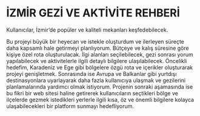 # İZMİR GEZİ VE AKTİVİTE REHBERİ
Kullanıcılar, İzmir’de popüler ve kaliteli mekanları keşfedebilecek. 

Bu projeyi büyük bir heyecan ve istekle oluşturdum ve ilerleyen süreçte daha kapsamlı hale getirmeyi planlıyorum. Bütçeye ve kalış süresine göre kişiye özel rota oluşturulacak. İlgi alanları seçilebilecek, gezi sonrası yorum yapılabilecek ve aktivitelerle ilgili detaylı bilgilere ulaşılabilecek. Öncelikli hedefim, Karadeniz ve Ege gibi bölgelere özgü rota ve içerikler oluşturarak projeyi genişletmek. Sonrasında ise Avrupa ve Balkanlar gibi yurtdışı destinasyonlara uyarlayarak daha fazla kullanıcıya ulaşmak ve gezilerini planlamalarında yardımcı olmak istiyorum. Projenin sonraki aşamasında ise bu fikri bir web sitesi haline getirerek kullanıcıların seçtikleri bölge ve ilçelerde gezmek istedikleri yerlerle ilgili kısa, öz ve önemli bilgilere kolayca ulaşabilecekleri bir platform sunmayı hedefliyorum.
